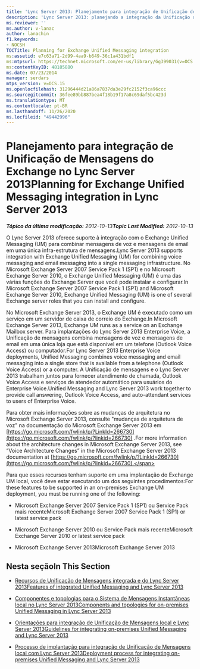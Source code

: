 ```yaml
---
title: 'Lync Server 2013: Planejamento para integração de Unificação de Mensagens do Exchange'
description: 'Lync Server 2013: planejando a integração da Unificação de mensagens do Exchange.'
ms.reviewer: ''
ms.author: v-lanac
author: lanachin
f1.keywords:
- NOCSH
TOCTitle: Planning for Exchange Unified Messaging integration
ms:assetid: e7c63a71-2d99-4aa9-b649-36c1a431bdf1
ms:mtpsurl: https://technet.microsoft.com/en-us/library/Gg399031(v=OCS.15)
ms:contentKeyID: 48185880
ms.date: 07/23/2014
manager: serdars
mtps_version: v=OCS.15
ms.openlocfilehash: 31296444d21a86a7837da3e29fc2152f3ca96ccc
ms.sourcegitcommit: 36fee89bb887bea4f18b19f17a8c69daf5bc423d
ms.translationtype: MT
ms.contentlocale: pt-BR
ms.lasthandoff: 11/26/2020
ms.locfileid: "49442996"
---
```

# <a name="planning-for-exchange-unified-messaging-integration-in-lync-server-2013"></a><span data-ttu-id="6bc20-103">Planejamento para integração de Unificação de Mensagens do Exchange no Lync Server 2013</span><span class="sxs-lookup"><span data-stu-id="6bc20-103">Planning for Exchange Unified Messaging integration in Lync Server 2013</span></span>

<div data-xmlns="http://www.w3.org/1999/xhtml">

<div class="topic" data-xmlns="http://www.w3.org/1999/xhtml" data-msxsl="urn:schemas-microsoft-com:xslt" data-cs="https://msdn.microsoft.com/">

<div data-asp="https://msdn2.microsoft.com/asp">



</div>

<div id="mainSection">

<div id="mainBody"><span data-ttu-id="6bc20-104">

<span> </span></span><span class="sxs-lookup"><span data-stu-id="6bc20-104">

<span> </span></span></span>

<span data-ttu-id="6bc20-105">_**Tópico da última modificação:** 2012-10-13_</span><span class="sxs-lookup"><span data-stu-id="6bc20-105">_**Topic Last Modified:** 2012-10-13_</span></span>

<span data-ttu-id="6bc20-106">O Lync Server 2013 oferece suporte à integração com o Exchange Unified Messaging (UM) para combinar mensagens de voz e mensagens de email em uma única infra-estrutura de mensagens.</span><span class="sxs-lookup"><span data-stu-id="6bc20-106">Lync Server 2013 supports integration with Exchange Unified Messaging (UM) for combining voice messaging and email messaging into a single messaging infrastructure.</span></span> <span data-ttu-id="6bc20-107">No Microsoft Exchange Server 2007 Service Pack 1 (SP1) e no Microsoft Exchange Server 2010, o Exchange Unified Messaging (UM) é uma das várias funções do Exchange Server que você pode instalar e configurar.</span><span class="sxs-lookup"><span data-stu-id="6bc20-107">In Microsoft Exchange Server 2007 Service Pack 1 (SP1) and Microsoft Exchange Server 2010, Exchange Unified Messaging (UM) is one of several Exchange server roles that you can install and configure.</span></span>

<span data-ttu-id="6bc20-108">No Microsoft Exchange Server 2013, o Exchange UM é executado como um serviço em um servidor de caixa de correio do Exchange.</span><span class="sxs-lookup"><span data-stu-id="6bc20-108">In Microsoft Exchange Server 2013, Exchange UM runs as a service on an Exchange Mailbox server.</span></span> <span data-ttu-id="6bc20-109">Para implantações do Lync Server 2013 Enterprise Voice, a Unificação de mensagens combina mensagens de voz e mensagens de email em uma única loja que está disponível em um telefone (Outlook Voice Access) ou computador.</span><span class="sxs-lookup"><span data-stu-id="6bc20-109">For Lync Server 2013 Enterprise Voice deployments, Unified Messaging combines voice messaging and email messaging into a single store that is available from a telephone (Outlook Voice Access) or a computer.</span></span> <span data-ttu-id="6bc20-110">A Unificação de mensagens e o Lync Server 2013 trabalham juntos para fornecer atendimento de chamada, Outlook Voice Access e serviços de atendedor automático para usuários do Enterprise Voice.</span><span class="sxs-lookup"><span data-stu-id="6bc20-110">Unified Messaging and Lync Server 2013 work together to provide call answering, Outlook Voice Access, and auto-attendant services to users of Enterprise Voice.</span></span>

<span data-ttu-id="6bc20-111">Para obter mais informações sobre as mudanças de arquitetura no Microsoft Exchange Server 2013, consulte "mudanças de arquitetura de voz" na documentação do Microsoft Exchange Server 2013 em [https://go.microsoft.com/fwlink/p/?LinkId=266730](https://go.microsoft.com/fwlink/p/?linkid=266730) .</span><span class="sxs-lookup"><span data-stu-id="6bc20-111">For more information about the architecture changes in Microsoft Exchange Server 2013, see “Voice Architecture Changes” in the Microsoft Exchange Server 2013 documentation at [https://go.microsoft.com/fwlink/p/?LinkId=266730](https://go.microsoft.com/fwlink/p/?linkid=266730).</span></span>

<span data-ttu-id="6bc20-112">Para que esses recursos tenham suporte em uma implantação do Exchange UM local, você deve estar executando um dos seguintes procedimentos:</span><span class="sxs-lookup"><span data-stu-id="6bc20-112">For these features to be supported in an on-premises Exchange UM deployment, you must be running one of the following:</span></span>

  - <span data-ttu-id="6bc20-113">Microsoft Exchange Server 2007 Service Pack 1 (SP1) ou Service Pack mais recente</span><span class="sxs-lookup"><span data-stu-id="6bc20-113">Microsoft Exchange Server 2007 Service Pack 1 (SP1) or latest service pack</span></span>

  - <span data-ttu-id="6bc20-114">Microsoft Exchange Server 2010 ou Service Pack mais recente</span><span class="sxs-lookup"><span data-stu-id="6bc20-114">Microsoft Exchange Server 2010 or latest service pack</span></span>

  - <span data-ttu-id="6bc20-115">Microsoft Exchange Server 2013</span><span class="sxs-lookup"><span data-stu-id="6bc20-115">Microsoft Exchange Server 2013</span></span>

<div>

## <a name="in-this-section"></a><span data-ttu-id="6bc20-116">Nesta seção</span><span class="sxs-lookup"><span data-stu-id="6bc20-116">In This Section</span></span>

  - [<span data-ttu-id="6bc20-117">Recursos de Unificação de Mensagens integrada e do Lync Server 2013</span><span class="sxs-lookup"><span data-stu-id="6bc20-117">Features of integrated Unified Messaging and Lync Server 2013</span></span>](lync-server-2013-features-of-integrated-unified-messaging.md)

  - [<span data-ttu-id="6bc20-118">Componentes e topologias para o Sistema de Mensagens Instantâneas local no Lync Server 2013</span><span class="sxs-lookup"><span data-stu-id="6bc20-118">Components and topologies for on-premises Unified Messaging in Lync Server 2013</span></span>](lync-server-2013-components-and-topologies-for-on-premises-unified-messaging.md)

  - [<span data-ttu-id="6bc20-119">Orientações para integração de Unificação de Mensagens local e Lync Server 2013</span><span class="sxs-lookup"><span data-stu-id="6bc20-119">Guidelines for integrating on-premises Unified Messaging and Lync Server 2013</span></span>](lync-server-2013-guidelines-for-integrating-on-premises-unified-messaging.md)

  - [<span data-ttu-id="6bc20-120">Processo de implantação para integração de Unificação de Mensagens local com Lync Server 2013</span><span class="sxs-lookup"><span data-stu-id="6bc20-120">Deployment process for integrating on-premises Unified Messaging and Lync Server 2013</span></span>](lync-server-2013-deployment-process-for-integrating-on-premises-unified-messaging.md)

<span data-ttu-id="6bc20-121"></div>

</div>

<span> </span>

</div>

</div>

</span><span class="sxs-lookup"><span data-stu-id="6bc20-121"></div>

</div>

<span> </span>

</div>

</div>

</span></span></div>

